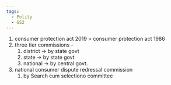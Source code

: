 ```yaml
---
tags:
  - Polity
  - GS2
---
```


1. consumer protection act 2019 > consumer protection act 1986
2. three tier commissions - 
	1. district -> by state govt
	2. state -> by state govt
	3. national -> by central govt.
3. national consumer dispute redressal commission
	1. by Search cum selectiono committee 